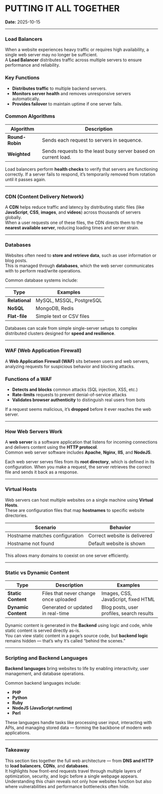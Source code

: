 # PUTTING IT ALL TOGETHER

**Date:** 2025-10-15

---

### Load Balancers

When a website experiences heavy traffic or requires high availability, a single web server may no longer be sufficient.  
A **Load Balancer** distributes traffic across multiple servers to ensure performance and reliability.

### Key Functions
- **Distributes traffic** to multiple backend servers.  
- **Monitors server health** and removes unresponsive servers automatically.  
- **Provides failover** to maintain uptime if one server fails.

### Common Algorithms
| **Algorithm** | **Description** |
|----------------|-----------------|
| **Round-Robin** | Sends each request to servers in sequence. |
| **Weighted** | Sends requests to the least busy server based on current load. |

Load balancers perform **health checks** to verify that servers are functioning correctly. If a server fails to respond, it’s temporarily removed from rotation until it passes again.

---

### CDN (Content Delivery Network)

A **CDN** helps reduce traffic and latency by distributing static files (like **JavaScript**, **CSS**, **images**, and **videos**) across thousands of servers globally.  
When a user requests one of these files, the CDN directs them to the **nearest available server**, reducing loading times and server strain.

---

### Databases

Websites often need to **store and retrieve data**, such as user information or blog posts.  
This is managed through **databases**, which the web server communicates with to perform read/write operations.

Common database systems include:

| **Type** | **Examples** |
|-----------|---------------|
| **Relational** | MySQL, MSSQL, PostgreSQL |
| **NoSQL** | MongoDB, Redis |
| **Flat-file** | Simple text or CSV files |

Databases can scale from simple single-server setups to complex distributed clusters designed for **speed and resilience**.

---

### WAF (Web Application Firewall)

A **Web Application Firewall (WAF)** sits between users and web servers, analyzing requests for suspicious behavior and blocking attacks.  

### Functions of a WAF
- **Detects and blocks** common attacks (SQL injection, XSS, etc.)  
- **Rate-limits** requests to prevent denial-of-service attacks  
- **Validates browser authenticity** to distinguish real users from bots  

If a request seems malicious, it’s **dropped** before it ever reaches the web server.

---

### How Web Servers Work

A **web server** is a software application that listens for incoming connections and delivers content using the **HTTP protocol**.  
Common web server software includes **Apache**, **Nginx**, **IIS**, and **NodeJS**.

Each web server serves files from its **root directory**, which is defined in its configuration. When you make a request, the server retrieves the correct file and sends it back as a response.

---

### Virtual Hosts

Web servers can host multiple websites on a single machine using **Virtual Hosts**.  
These are configuration files that map **hostnames** to specific website directories.

| **Scenario** | **Behavior** |
|---------------|--------------|
| Hostname matches configuration | Correct website is delivered |
| Hostname not found | Default website is shown |

This allows many domains to coexist on one server efficiently.

---

### Static vs Dynamic Content

| **Type** | **Description** | **Examples** |
|-----------|------------------|---------------|
| **Static Content** | Files that never change once uploaded | Images, CSS, JavaScript, fixed HTML |
| **Dynamic Content** | Generated or updated in real-time | Blog posts, user profiles, search results |

Dynamic content is generated in the **Backend** using logic and code, while static content is served directly as-is.  
You can view static content in a page’s source code, but **backend logic** remains hidden — that’s why it’s called “behind the scenes.”

---

### Scripting and Backend Languages

**Backend languages** bring websites to life by enabling interactivity, user management, and database operations.

Common backend languages include:

- **PHP**  
- **Python**  
- **Ruby**  
- **NodeJS (JavaScript runtime)**  
- **Perl**  

These languages handle tasks like processing user input, interacting with APIs, and managing stored data — forming the backbone of modern web applications.

---

### Takeaway

This section ties together the full web architecture — from **DNS and HTTP** to **load balancers**, **CDNs**, and **databases**.  
It highlights how front-end requests travel through multiple layers of optimization, security, and logic before a single webpage appears.  
Understanding this chain reveals not only how websites function but also where vulnerabilities and performance bottlenecks often hide.

